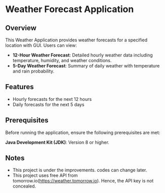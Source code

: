 # Weather Forecast Application

## Overview
This Weather Application provides weather forecasts for a specified location with GUI. Users can view:

- **12-Hour Weather Forecast**: Detailed hourly weather data including temperature, humidity, and weather conditions.
- **5-Day Weather Forecast**: Summary of daily weather with temperature and rain probability.

## Features
- Hourly forecasts for the next 12 hours
- Daily forecasts for the next 5 days

## Prerequisites
Before running the application, ensure the following prerequisites are met:

**Java Development Kit (JDK)**: Version 8 or higher.

## Notes
- This project is under the improvements. codes can change later.
- This project uses free API from tomorrow.io(https://weather.tomorrow.io). Hence, the API key is not concealed.